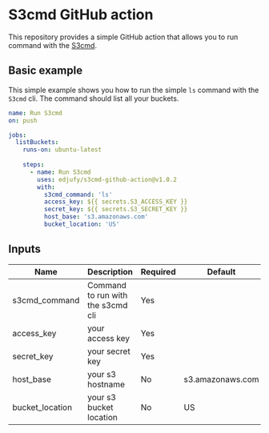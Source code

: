 # S3cmd GitHub action

This repository provides a simple GitHub action that allows you to run command with the [S3cmd](https://github.com/s3tools/s3cmd).


## Basic example

This simple example shows you how to run the simple `ls` command with the `S3cmd` cli. 
The command should list all your buckets.

```yaml
name: Run S3cmd
on: push

jobs:
  listBuckets:
    runs-on: ubuntu-latest
    
    steps:
      - name: Run S3cmd
        uses: edjufy/s3cmd-github-action@v1.0.2
        with:
          s3cmd_command: 'ls'
          access_key: ${{ secrets.S3_ACCESS_KEY }}
          secret_key: ${{ secrets.S3_SECRET_KEY }}
          host_base: 's3.amazonaws.com'
          bucket_location: 'US'
```

## Inputs

| Name            | Description                       | Required | Default          |
|-----------------|-----------------------------------|----------|------------------|
| s3cmd_command   | Command to run with the s3cmd cli | Yes      |                  |
| access_key      | your access key                   | Yes      |                  |
| secret_key      | your secret key                   | Yes      |                  |
| host_base       | your s3 hostname                  | No       | s3.amazonaws.com |
| bucket_location | your s3 bucket location           | No       | US               |
